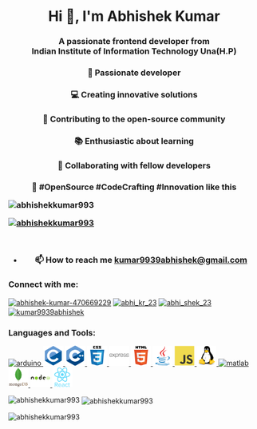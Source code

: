 <h1 align="center">Hi 👋, I'm Abhishek Kumar</h1>
<h3 align="center">A passionate frontend developer from
<br>Indian Institute of Information Technology Una(H.P) </h3>
<h3 align="center">🚀 Passionate developer
<br>
<h3 align="center">💻 Creating innovative solutions
<br>
<h3 align="center">🌟 Contributing to the open-source community
<br>
<h3 align="center">📚 Enthusiastic about learning
<br>
<h3 align="center">🤝 Collaborating with fellow developers
<br>
<h3 align="center">🔗 #OpenSource #CodeCrafting #Innovation
like this 
<br>


<p align="left"> <img src="https://komarev.com/ghpvc/?username=abhishekkumar993&label=Profile%20views&color=0e75b6&style=flat" alt="abhishekkumar993" /> </p>

<p align="left"> <a href="https://github.com/ryo-ma/github-profile-trophy"><img src="https://github-profile-trophy.vercel.app/?username=abhishekkumar993" alt="abhishekkumar993" /></a> </p>

<p align="left"> <a href="https://twitter.com/" target="blank"><img src="https://img.shields.io/twitter/follow/?logo=twitter&style=for-the-badge" alt="" /></a> </p>

- 📫 How to reach me **kumar9939abhishek@gmail.com**

<h3 align="left">Connect with me:</h3>
<p align="left">
<a href="https://linkedin.com/in/abhishek-kumar-470669229" target="blank"><img align="center" src="https://raw.githubusercontent.com/rahuldkjain/github-profile-readme-generator/master/src/images/icons/Social/linked-in-alt.svg" alt="abhishek-kumar-470669229" height="30" width="40" /></a>
<a href="https://instagram.com/abhi_kr_23" target="blank"><img align="center" src="https://raw.githubusercontent.com/rahuldkjain/github-profile-readme-generator/master/src/images/icons/Social/instagram.svg" alt="abhi_kr_23" height="30" width="40" /></a>
<a href="https://www.codechef.com/users/abhi_shek_23" target="blank"><img align="center" src="https://cdn.jsdelivr.net/npm/simple-icons@3.1.0/icons/codechef.svg" alt="abhi_shek_23" height="30" width="40" /></a>
<a href="https://www.leetcode.com/kumar9939abhishek" target="blank"><img align="center" src="https://raw.githubusercontent.com/rahuldkjain/github-profile-readme-generator/master/src/images/icons/Social/leet-code.svg" alt="kumar9939abhishek" height="30" width="40" /></a>
</p>

<h3 align="left">Languages and Tools:</h3>
<p align="left"> <a href="https://www.arduino.cc/" target="_blank" rel="noreferrer"> <img src="https://cdn.worldvectorlogo.com/logos/arduino-1.svg" alt="arduino" width="40" height="40"/> </a> <a href="https://www.cprogramming.com/" target="_blank" rel="noreferrer"> <img src="https://raw.githubusercontent.com/devicons/devicon/master/icons/c/c-original.svg" alt="c" width="40" height="40"/> </a> <a href="https://www.w3schools.com/cpp/" target="_blank" rel="noreferrer"> <img src="https://raw.githubusercontent.com/devicons/devicon/master/icons/cplusplus/cplusplus-original.svg" alt="cplusplus" width="40" height="40"/> </a> <a href="https://www.w3schools.com/css/" target="_blank" rel="noreferrer"> <img src="https://raw.githubusercontent.com/devicons/devicon/master/icons/css3/css3-original-wordmark.svg" alt="css3" width="40" height="40"/> </a> <a href="https://expressjs.com" target="_blank" rel="noreferrer"> <img src="https://raw.githubusercontent.com/devicons/devicon/master/icons/express/express-original-wordmark.svg" alt="express" width="40" height="40"/> </a> <a href="https://www.w3.org/html/" target="_blank" rel="noreferrer"> <img src="https://raw.githubusercontent.com/devicons/devicon/master/icons/html5/html5-original-wordmark.svg" alt="html5" width="40" height="40"/> </a> <a href="https://www.java.com" target="_blank" rel="noreferrer"> <img src="https://raw.githubusercontent.com/devicons/devicon/master/icons/java/java-original.svg" alt="java" width="40" height="40"/> </a> <a href="https://developer.mozilla.org/en-US/docs/Web/JavaScript" target="_blank" rel="noreferrer"> <img src="https://raw.githubusercontent.com/devicons/devicon/master/icons/javascript/javascript-original.svg" alt="javascript" width="40" height="40"/> </a> <a href="https://www.linux.org/" target="_blank" rel="noreferrer"> <img src="https://raw.githubusercontent.com/devicons/devicon/master/icons/linux/linux-original.svg" alt="linux" width="40" height="40"/> </a> <a href="https://www.mathworks.com/" target="_blank" rel="noreferrer"> <img src="https://upload.wikimedia.org/wikipedia/commons/2/21/Matlab_Logo.png" alt="matlab" width="40" height="40"/> </a> <a href="https://www.mongodb.com/" target="_blank" rel="noreferrer"> <img src="https://raw.githubusercontent.com/devicons/devicon/master/icons/mongodb/mongodb-original-wordmark.svg" alt="mongodb" width="40" height="40"/> </a> <a href="https://nodejs.org" target="_blank" rel="noreferrer"> <img src="https://raw.githubusercontent.com/devicons/devicon/master/icons/nodejs/nodejs-original-wordmark.svg" alt="nodejs" width="40" height="40"/> </a> <a href="https://reactjs.org/" target="_blank" rel="noreferrer"> <img src="https://raw.githubusercontent.com/devicons/devicon/master/icons/react/react-original-wordmark.svg" alt="react" width="40" height="40"/> </a> </p>

<p><img align="left" src="https://github-readme-stats.vercel.app/api/top-langs?username=abhishekkumar993&show_icons=true&locale=en&layout=compact" alt="abhishekkumar993" /></p>

<p>&nbsp;<img align="center" src="https://github-readme-stats.vercel.app/api?username=abhishekkumar993&show_icons=true&locale=en" alt="abhishekkumar993" /></p>

<p><img align="center" src="https://github-readme-streak-stats.herokuapp.com/?user=abhishekkumar993&" alt="abhishekkumar993" /></p>
